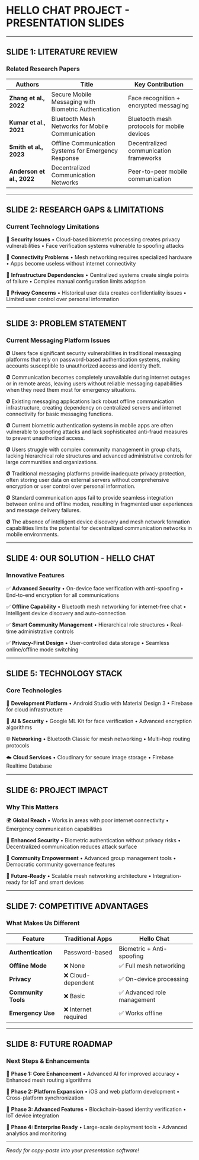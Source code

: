 # HELLO CHAT PROJECT - PRESENTATION SLIDES

---

## SLIDE 1: LITERATURE REVIEW

### Related Research Papers

| **Authors** | **Title** | **Key Contribution** |
|-------------|-----------|---------------------|
| **Zhang et al., 2022** | Secure Mobile Messaging with Biometric Authentication | Face recognition + encrypted messaging |
| **Kumar et al., 2021** | Bluetooth Mesh Networks for Mobile Communication | Bluetooth mesh protocols for mobile devices |
| **Smith et al., 2023** | Offline Communication Systems for Emergency Response | Decentralized communication frameworks |
| **Anderson et al., 2022** | Decentralized Communication Networks | Peer-to-peer mobile communication |

---

## SLIDE 2: RESEARCH GAPS & LIMITATIONS

### Current Technology Limitations

🔴 **Security Issues**
• Cloud-based biometric processing creates privacy vulnerabilities
• Face verification systems vulnerable to spoofing attacks

🔴 **Connectivity Problems** 
• Mesh networking requires specialized hardware
• Apps become useless without internet connectivity

🔴 **Infrastructure Dependencies**
• Centralized systems create single points of failure
• Complex manual configuration limits adoption

🔴 **Privacy Concerns**
• Historical user data creates confidentiality issues
• Limited user control over personal information

---

## SLIDE 3: PROBLEM STATEMENT

### Current Messaging Platform Issues

**Ø** Users face significant security vulnerabilities in traditional messaging platforms that rely on password-based authentication systems, making accounts susceptible to unauthorized access and identity theft.

**Ø** Communication becomes completely unavailable during internet outages or in remote areas, leaving users without reliable messaging capabilities when they need them most for emergency situations.

**Ø** Existing messaging applications lack robust offline communication infrastructure, creating dependency on centralized servers and internet connectivity for basic messaging functions.

**Ø** Current biometric authentication systems in mobile apps are often vulnerable to spoofing attacks and lack sophisticated anti-fraud measures to prevent unauthorized access.

**Ø** Users struggle with complex community management in group chats, lacking hierarchical role structures and advanced administrative controls for large communities and organizations.

**Ø** Traditional messaging platforms provide inadequate privacy protection, often storing user data on external servers without comprehensive encryption or user control over personal information.

**Ø** Standard communication apps fail to provide seamless integration between online and offline modes, resulting in fragmented user experiences and message delivery failures.

**Ø** The absence of intelligent device discovery and mesh network formation capabilities limits the potential for decentralized communication networks in mobile environments.

---

## SLIDE 4: OUR SOLUTION - HELLO CHAT

### Innovative Features

✅ **Advanced Security**
• On-device face verification with anti-spoofing
• End-to-end encryption for all communications

✅ **Offline Capability**
• Bluetooth mesh networking for internet-free chat
• Intelligent device discovery and auto-connection

✅ **Smart Community Management**
• Hierarchical role structures
• Real-time administrative controls

✅ **Privacy-First Design**
• User-controlled data storage
• Seamless online/offline mode switching

---

## SLIDE 5: TECHNOLOGY STACK

### Core Technologies

🔧 **Development Platform**
• Android Studio with Material Design 3
• Firebase for cloud infrastructure

🤖 **AI & Security**
• Google ML Kit for face verification
• Advanced encryption algorithms

🌐 **Networking**
• Bluetooth Classic for mesh networking
• Multi-hop routing protocols

☁️ **Cloud Services**
• Cloudinary for secure image storage
• Firebase Realtime Database

---

## SLIDE 6: PROJECT IMPACT

### Why This Matters

🌍 **Global Reach**
• Works in areas with poor internet connectivity
• Emergency communication capabilities

🔐 **Enhanced Security**
• Biometric authentication without privacy risks
• Decentralized communication reduces attack surface

👥 **Community Empowerment**
• Advanced group management tools
• Democratic community governance features

🚀 **Future-Ready**
• Scalable mesh networking architecture
• Integration-ready for IoT and smart devices

---

## SLIDE 7: COMPETITIVE ADVANTAGES

### What Makes Us Different

| **Feature** | **Traditional Apps** | **Hello Chat** |
|-------------|---------------------|----------------|
| **Authentication** | Password-based | Biometric + Anti-spoofing |
| **Offline Mode** | ❌ None | ✅ Full mesh networking |
| **Privacy** | ❌ Cloud-dependent | ✅ On-device processing |
| **Community Tools** | ❌ Basic | ✅ Advanced role management |
| **Emergency Use** | ❌ Internet required | ✅ Works offline |

---

## SLIDE 8: FUTURE ROADMAP

### Next Steps & Enhancements

🔮 **Phase 1: Core Enhancement**
• Advanced AI for improved accuracy
• Enhanced mesh routing algorithms

🔮 **Phase 2: Platform Expansion**
• iOS and web platform development
• Cross-platform synchronization

🔮 **Phase 3: Advanced Features**
• Blockchain-based identity verification
• IoT device integration

🔮 **Phase 4: Enterprise Ready**
• Large-scale deployment tools
• Advanced analytics and monitoring

---

*Ready for copy-paste into your presentation software!*
